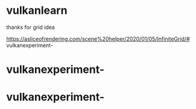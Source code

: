# vulkanlearn

thanks for grid idea 

https://asliceofrendering.com/scene%20helper/2020/01/05/InfiniteGrid/# vulkanexperiment-
# vulkanexperiment-
# vulkanexperiment-
